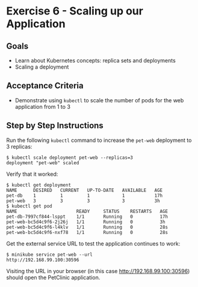 # Exercise 6 - Scaling up our Application

## Goals

* Learn about Kubernetes concepts: replica sets and deployments
* Scaling a deployment

## Acceptance Criteria

* Demonstrate using `kubectl` to scale the number of pods for the web application
from 1 to 3

## Step by Step Instructions

Run the following `kubectl` command to increase the `pet-web` deployment to 3
replicas:

```shell
$ kubectl scale deployment pet-web --replicas=3
deployment "pet-web" scaled
```

Verify that it worked:

```shell
$ kubectl get deployment
NAME      DESIRED   CURRENT   UP-TO-DATE   AVAILABLE   AGE
pet-db    1         1         1            1           17h
pet-web   3         3         3            3           3h
$ kubectl get pod
NAME                      READY     STATUS    RESTARTS   AGE
pet-db-7997cf844-lsppt    1/1       Running   0          17h
pet-web-bc5d4c9f6-2j26j   1/1       Running   0          3h
pet-web-bc5d4c9f6-l4klv   1/1       Running   0          28s
pet-web-bc5d4c9f6-nxf78   1/1       Running   0          28s
```

Get the external service URL to test the application continues to work:

```shell
$ minikube service pet-web --url
http://192.168.99.100:30596
```

Visiting the URL in your browser (in this case http://192.168.99.100:30596)
should open the PetClinic application.
